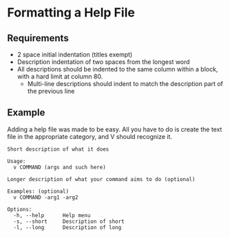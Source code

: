 # Formatting a Help File

## Requirements

- 2 space initial indentation (titles exempt)
- Description indentation of two spaces from the longest word
- All descriptions should be indented to the same column within a block, with a 
hard limit at column 80.  
  - Multi-line descriptions should indent to match the description part of the previous line


## Example

Adding a help file was made to be easy. All you have to do is create the text file in the 
appropriate category, and V should recognize it.

```text
Short description of what it does

Usage:
  v COMMAND (args and such here)

Longer description of what your command aims to do (optional)

Examples: (optional)
  v COMMAND -arg1 -arg2
  
Options:
  -h, --help      Help menu
  -s, --short     Description of short
  -l, --long      Description of long
```
